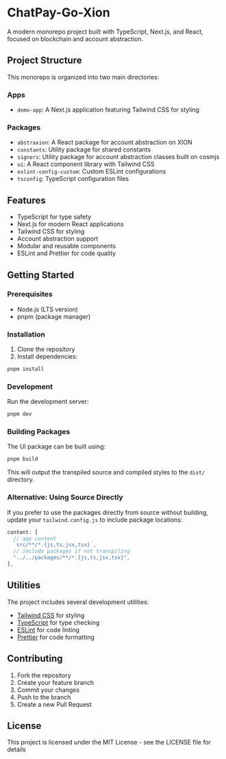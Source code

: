 # ChatPay-Go-Xion

A modern monorepo project built with TypeScript, Next.js, and React, focused on blockchain and account abstraction.

## Project Structure

This monorepo is organized into two main directories:

### Apps

- `demo-app`: A Next.js application featuring Tailwind CSS for styling

### Packages

- `abstraxion`: A React package for account abstraction on XION
- `constants`: Utility package for shared constants
- `signers`: Utility package for account abstraction classes built on cosmjs
- `ui`: A React component library with Tailwind CSS
- `eslint-config-custom`: Custom ESLint configurations
- `tsconfig`: TypeScript configuration files

## Features

- TypeScript for type safety
- Next.js for modern React applications
- Tailwind CSS for styling
- Account abstraction support
- Modular and reusable components
- ESLint and Prettier for code quality

## Getting Started

### Prerequisites

- Node.js (LTS version)
- pnpm (package manager)

### Installation

1. Clone the repository
2. Install dependencies:

```bash
pnpm install
```

### Development

Run the development server:

```bash
pnpm dev
```

### Building Packages

The UI package can be built using:

```bash
pnpm build
```

This will output the transpiled source and compiled styles to the `dist/` directory.

### Alternative: Using Source Directly

If you prefer to use the packages directly from source without building, update your `tailwind.config.js` to include package locations:

```javascript
content: [
  // app content
  `src/**/*.{js,ts,jsx,tsx}`,
  // include packages if not transpiling
  "../../packages/**/*.{js,ts,jsx,tsx}",
],
```

## Utilities

The project includes several development utilities:

- [Tailwind CSS](https://tailwindcss.com/) for styling
- [TypeScript](https://www.typescriptlang.org/) for type checking
- [ESLint](https://eslint.org/) for code linting
- [Prettier](https://prettier.io) for code formatting

## Contributing

1. Fork the repository
2. Create your feature branch
3. Commit your changes
4. Push to the branch
5. Create a new Pull Request

## License

This project is licensed under the MIT License - see the LICENSE file for details
